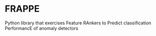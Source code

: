 # FRAPPE

Python library that exercises Feature RAnkers to Predict classification PerformancE of anomaly detectors
